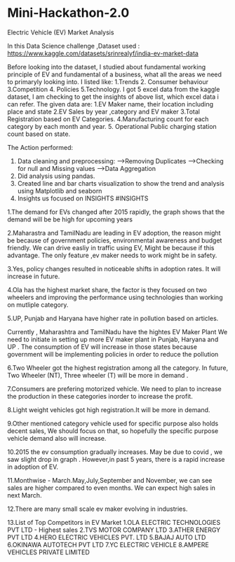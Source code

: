 # Mini-Hackathon-2.0
Electric Vehicle (EV) Market Analysis

In this Data Science challenge ,Dataset used : https://www.kaggle.com/datasets/srinrealyf/india-ev-market-data  

Before looking into the dataset, I studied about fundamental working principle of EV and fundamental of a business, what all the areas we need to primaryly looking into. I listed like: 1.Trends 2. Consumer behaviour 3.Competition 4. Policies 5.Technology.
I got 5 excel data from the kaggle dataset, I am checking to get the insights of above list, which excel data i can refer. 
The given data are:
1.EV Maker name, their location including place and state
2.EV Sales by year ,category and EV maker
3.Total Registration based on EV Categories.
4.Manufacturing count for each category by each month and year.
5. Operational Public charging station count based on state.

The Action performed:
1. Data cleaning and preprocessing:
   -->Removing Duplicates
   -->Checking for null and Missing values
   -->Data Aggregation
2. Did analysis using pandas.
3. Created line and bar charts visualization to show the trend and analysis using Matplotlib and seaborn
4. Insights us focused on
   INSIGHTS
#INSIGHTS


1.The demand for EVs changed after 2015 rapidly, the graph shows that the demand will be be high for upcoming years

2.Maharastra and TamilNadu are leading in EV adoption, the reason might be because of government policies, environmental awareness and budget friendly. We can drive easliy in traffic using EV, Might be because if this advantage. The only feature ,ev maker needs to work might be in safety.

3.Yes, policy changes resulted in noticeable shifts in adoption rates. It will increase in future.

4.Ola has the highest market share, the factor is they focused on two wheelers and improving the performance using technologies than working on mutliple category.

5.UP, Punjab and Haryana have higher rate in pollution based on articles.

Currently , Maharashtra and TamilNadu have the hightes EV Maker Plant
We need to initiate in setting up more EV maker plant in Punjab, Haryana and UP . The consumption of EV will increase in those states because government will be implementing policies in order to reduce the pollution

6.Two Wheeler got the highest registration among all the category. In future, Two Wheeler (NT), Three wheeler (T) will be more in demand .

7.Consumers are prefering motorized vehicle. We need to plan to increase the production in these categories inorder to increase the profit. 

8.Light weight vehicles got high registration.It will be more in demand.

9.Other mentioned category vehicle used for specific purpose also holds decent sales, We should focus on that, so hopefully the specific purpose vehicle demand also will increase.

10.2015 the ev consumption gradually increases. May be due to covid , we saw slight drop in graph . However,in past 5 years, there is a rapid increase in adoption of EV.

11.Monthwise - March.May,July,September and November, we can see sales are higher compared to even months. We can expect high sales in next March.

12.There are many small scale ev maker evolving in industries.

13.List of Top Competitors in EV Market
1.OLA ELECTRIC TECHNOLOGIES PVT LTD - Highest sales
2.TVS MOTOR COMPANY LTD 
3.ATHER ENERGY PVT LTD 
4.HERO ELECTRIC VEHICLES PVT. LTD 
5.BAJAJ AUTO LTD 
6.OKINAWA AUTOTECH PVT LTD 
7.YC ELECTRIC VEHICLE 
8.AMPERE VEHICLES PRIVATE LIMITED
